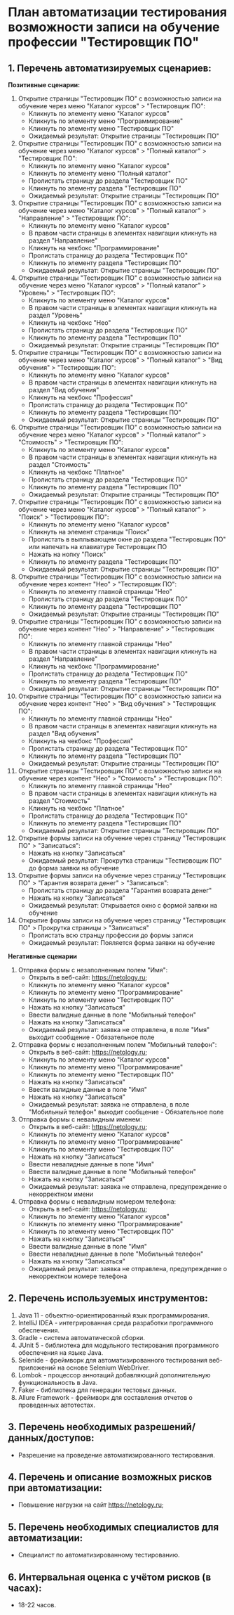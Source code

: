 # План автоматизации тестирования возможности записи на обучение профессии "Тестировщик ПО"
## 1. Перечень автоматизируемых сценариев:
**Позитивные сценарии:**

1. Открытие страницы "Тестировщик ПО" с возможностью записи на обучение через меню "Каталог курсов" > "Тестировщик ПО":
   - Кликнуть по элементу меню "Каталог курсов"
   - Кликнуть по элементу меню "Программирование"
   - Кликнуть по элементу меню "Тестировщик ПО"
   - Ожидаемый результат: Открытие страницы "Тестировщик ПО"
2. Открытие страницы "Тестировщик ПО" с возможностью записи на обучение через меню "Каталог курсов" > "Полный каталог" > "Тестировщик ПО":
   - Кликнуть по элементу меню "Каталог курсов"
   - Кликнуть по элементу меню "Полный каталог"
   - Пролистать страницу до раздела "Тестировщик ПО"
   - Кликнуть по элементу раздела "Тестировщик ПО"
   - Ожидаемый результат: Открытие страницы "Тестировщик ПО"
3. Открытие страницы "Тестировщик ПО" с возможностью записи на обучение через меню "Каталог курсов" > "Полный каталог" > "Направление" > "Тестировщик ПО":
   - Кликнуть по элементу меню "Каталог курсов"
   - В правом части страницы в элементах навигации кликнуть на раздел "Направление"
   - Кликнуть на чекбокс "Программирование" 
   - Пролистать страницу до раздела "Тестировщик ПО"
   - Кликнуть по элементу раздела "Тестировщик ПО"
   - Ожидаемый результат: Открытие страницы "Тестировщик ПО"
4. Открытие страницы "Тестировщик ПО" с возможностью записи на обучение через меню "Каталог курсов" > "Полный каталог" > "Уровень" > "Тестировщик ПО":
   - Кликнуть по элементу меню "Каталог курсов"
   - В правом части страницы в элементах навигации кликнуть на раздел "Уровень"
   - Кликнуть на чекбокс "Нео" 
   - Пролистать страницу до раздела "Тестировщик ПО"
   - Кликнуть по элементу раздела "Тестировщик ПО"
   - Ожидаемый результат: Открытие страницы "Тестировщик ПО"
5. Открытие страницы "Тестировщик ПО" с возможностью записи на обучение через меню "Каталог курсов" > "Полный каталог" > "Вид обучения" > "Тестировщик ПО":
   - Кликнуть по элементу меню "Каталог курсов"
   - В правом части страницы в элементах навигации кликнуть на раздел "Вид обучения"
   - Кликнуть на чекбокс "Профессия" 
   - Пролистать страницу до раздела "Тестировщик ПО"
   - Кликнуть по элементу раздела "Тестировщик ПО"
   - Ожидаемый результат: Открытие страницы "Тестировщик ПО"
6. Открытие страницы "Тестировщик ПО" с возможностью записи на обучение через меню "Каталог курсов" > "Полный каталог" > "Стоимость" > "Тестировщик ПО":
   - Кликнуть по элементу меню "Каталог курсов"
   - В правом части страницы в элементах навигации кликнуть на раздел "Стоимость"
   - Кликнуть на чекбокс "Платное" 
   - Пролистать страницу до раздела "Тестировщик ПО"
   - Кликнуть по элементу раздела "Тестировщик ПО"
   - Ожидаемый результат: Открытие страницы "Тестировщик ПО"
7. Открытие страницы "Тестировщик ПО" с возможностью записи на обучение через меню "Каталог курсов" > "Полный каталог" > "Поиск" > "Тестировщик ПО":
   - Кликнуть по элементу меню "Каталог курсов"
   - Кликнуть на элемент страницы "Поиск"
   - Пролистать в выплывающем окне до раздела "Тестировщик ПО" или напечать на клавиатуре Тестировщик ПО
   - Нажать на нопку "Поиск"
   - Кликнуть по элементу раздела "Тестировщик ПО"
   - Ожидаемый результат: Открытие страницы "Тестировщик ПО"
8. Открытие страницы "Тестировщик ПО" с возможностью записи на обучение через контент "Нео" > "Тестировщик ПО":
   - Кликнуть по элементу главной страницы "Нео"
   - Пролистать страницу до раздела "Тестировщик ПО"
   - Кликнуть по элементу раздела "Тестировщик ПО"
   - Ожидаемый результат: Открытие страницы "Тестировщик ПО"
9. Открытие страницы "Тестировщик ПО" с возможностью записи на обучение через контент "Нео" > "Направление" > "Тестировщик ПО":
   - Кликнуть по элементу главной страницы "Нео"
   - В правом части страницы в элементах навигации кликнуть на раздел "Направление"
   - Кликнуть на чекбокс "Программирование" 
   - Пролистать страницу до раздела "Тестировщик ПО"
   - Кликнуть по элементу раздела "Тестировщик ПО"
   - Ожидаемый результат: Открытие страницы "Тестировщик ПО"
10. Открытие страницы "Тестировщик ПО" с возможностью записи на обучение через контент "Нео" > "Вид обучения" > "Тестировщик ПО":
    - Кликнуть по элементу главной страницы "Нео"
    - В правом части страницы в элементах навигации кликнуть на раздел "Вид обучения"
    - Кликнуть на чекбокс "Профессия" 
    - Пролистать страницу до раздела "Тестировщик ПО"
    - Кликнуть по элементу раздела "Тестировщик ПО"
    - Ожидаемый результат: Открытие страницы "Тестировщик ПО"
11. Открытие страницы "Тестировщик ПО" с возможностью записи на обучение через контент "Нео" > "Стоимость" > "Тестировщик ПО":
    - Кликнуть по элементу главной страницы "Нео"
    - В правом части страницы в элементах навигации кликнуть на раздел "Стоимость"
    - Кликнуть на чекбокс "Платное" 
    - Пролистать страницу до раздела "Тестировщик ПО"
    - Кликнуть по элементу раздела "Тестировщик ПО"
    - Ожидаемый результат: Открытие страницы "Тестировщик ПО"
12. Открытие формы записи на обучение через страницу "Тестировщик ПО" > "Записаться":
    - Нажать на кнопку "Записаться"
    - Ожидаемый результат: Прокрутка страницы "Тестирвощик ПО" до форма заявки на обучение
13. Открытие формы записи на обучение через страницу "Тестировщик ПО" > "Гарантия возврата денег" > "Записаться":
    - Пролистать страницу до раздела "Гарантия возврата денег"
    - Нажать на кнопку "Записаться"
    - Ожидаемый результат: Открывается окно с формой заявки на обучение
14. Открытие формы записи на обучение через страницу "Тестировщик ПО" > Прокрутка страницы > "Записаться"
    - Пролистать всю странцу профессии до формы записи
    - Ожидаемый результат: Пояляется форма заявки на обучение

**Негативные сценарии**

1. Отправка формы с незаполненным полем "Имя":
   - Открыть в веб-сайт: https://netology.ru;
   - Кликнуть по элементу меню "Каталог курсов"
   - Кликнуть по элементу меню "Программирование"
   - Кликнуть по элементу меню "Тестировщик ПО"
   - Нажать на кнопку "Записаться"
   - Ввести валидные данные в поле "Мобильный телефон"
   - Нажать на кнопку "Записаться"
   - Ожидаемый результат: заявка не отправлена, в поле "Имя" выходит сообщение - Обязательное поле
2. Отправка формы с незаполненным полем "Мобильный телефон":
   - Открыть в веб-сайт: https://netology.ru;
   - Кликнуть по элементу меню "Каталог курсов"
   - Кликнуть по элементу меню "Программирование"
   - Кликнуть по элементу меню "Тестировщик ПО"
   - Нажать на кнопку "Записаться"
   - Ввести валидные данные в поле "Имя"
   - Нажать на кнопку "Записаться"
   - Ожидаемый результат: заявка не отправлена, в поле "Мобильный телефон" выходит сообщение - Обязательное поле
3. Отправка формы с невалидным именем:
   - Открыть в веб-сайт: https://netology.ru;
   - Кликнуть по элементу меню "Каталог курсов"
   - Кликнуть по элементу меню "Программирование"
   - Кликнуть по элементу меню "Тестировщик ПО"
   - Нажать на кнопку "Записаться"
   - Ввести невалидные данные в поле "Имя"
   - Ввести валидные данные в поле "Мобильный телефон"
   - Нажать на кнопку "Записаться"
   - Ожидаемый результат: заявка не отправлена, предупреждение о некорректном имени
4. Отправка формы с невалидным номером телефона:
   - Открыть в веб-сайт: https://netology.ru;
   - Кликнуть по элементу меню "Каталог курсов"
   - Кликнуть по элементу меню "Программирование"
   - Кликнуть по элементу меню "Тестировщик ПО"
   - Нажать на кнопку "Записаться"
   - Ввести валидные данные в поле "Имя"
   - Ввести невалидные данные в поле "Мобильный телефон"
   - Нажать на кнопку "Записаться"
   - Ожидаемый результат: заявка не отправлена, предупреждение о некорректном номере телефона

## 2. Перечень используемых инструментов:
1. Java 11 - объектно-ориентированный язык программирования.
2. IntelliJ IDEA - интегрированная среда разработки программного обеспечения.
3. Gradle - система автоматической сборки.
4. JUnit 5 - библиотека для модульного тестирования программного обеспечения на языке Java.
5. Selenide - фреймворк для автоматизированного тестирования веб-приложений на основе Selenium WebDriver.
6. Lombok - процессор аннотаций добавляющий дополнительную функциональность в Java.
7. Faker - библиотека для генерации тестовых данных.
8. Allure Framework - фреймворк для составления отчетов о проведенных автотестах.

## 3. Перечень необходимых разрешений/данных/доступов:
- Разрешение на проведение автоматизированного тестирования.

## 4. Перечень и описание возможных рисков при автоматизации:
- Повышение нагрузки на сайт https://netology.ru;

## 5. Перечень необходимых специалистов для автоматизации:
- Специалист по автоматизированному тестированию.

## 6. Интервальная оценка с учётом рисков (в часах):
- 18-22 часов.

